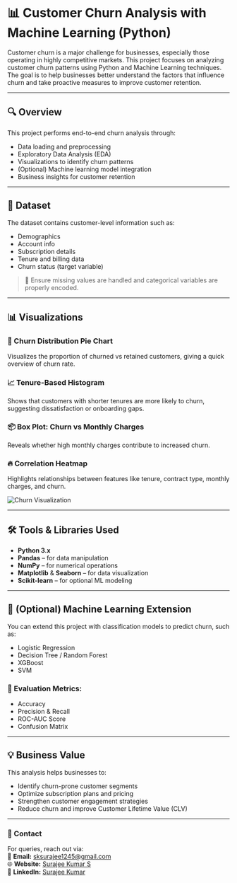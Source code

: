 # 📊 Customer Churn Analysis with Machine Learning (Python)

Customer churn is a major challenge for businesses, especially those operating in highly competitive markets. This project focuses on analyzing customer churn patterns using Python and Machine Learning techniques. The goal is to help businesses better understand the factors that influence churn and take proactive measures to improve customer retention.

---

## 🔍 Overview

This project performs end-to-end churn analysis through:

- Data loading and preprocessing
- Exploratory Data Analysis (EDA)
- Visualizations to identify churn patterns
- (Optional) Machine learning model integration
- Business insights for customer retention

---

## 📁 Dataset

The dataset contains customer-level information such as:

- Demographics
- Account info
- Subscription details
- Tenure and billing data
- Churn status (target variable)

> 📌 Ensure missing values are handled and categorical variables are properly encoded.

---

## 📊 Visualizations

### 🥧 Churn Distribution Pie Chart

Visualizes the proportion of churned vs retained customers, giving a quick overview of churn rate.

### 📈 Tenure-Based Histogram

Shows that customers with shorter tenures are more likely to churn, suggesting dissatisfaction or onboarding gaps.

### 📦 Box Plot: Churn vs Monthly Charges

Reveals whether high monthly charges contribute to increased churn.

### 🔥 Correlation Heatmap

Highlights relationships between features like tenure, contract type, monthly charges, and churn.

![Churn Visualization](https://github.com/user-attachments/assets/a2f83508-a327-4a5c-ab60-500a490556fe)

---

## 🛠️ Tools & Libraries Used

- **Python 3.x**
- **Pandas** – for data manipulation
- **NumPy** – for numerical operations
- **Matplotlib** & **Seaborn** – for data visualization
- **Scikit-learn** – for optional ML modeling

---

## 🤖 (Optional) Machine Learning Extension

You can extend this project with classification models to predict churn, such as:

- Logistic Regression
- Decision Tree / Random Forest
- XGBoost
- SVM

### 📌 Evaluation Metrics:

- Accuracy
- Precision & Recall
- ROC-AUC Score
- Confusion Matrix

---

## 💡 Business Value

This analysis helps businesses to:

- Identify churn-prone customer segments
- Optimize subscription plans and pricing
- Strengthen customer engagement strategies
- Reduce churn and improve Customer Lifetime Value (CLV)

---  

### 📩 Contact  

For queries, reach out via:  
📧 **Email:** sksurajee1245@gmail.com  
🌐 **Website:** [Surajee Kumar S](https://surajee-kumar-portfolio.netlify.app/)  
🔗 **LinkedIn:** [Surajee Kumar](https://www.linkedin.com/in/surajee-kumar-853909256)  

